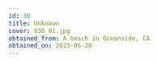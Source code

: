 ```yaml
---
id: 36 
title: Unknown
cover: 036_01.jpg
obtained_from: A beach in Oceanside, CA
obtained_on: 2023-06-20
---
```

